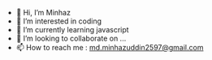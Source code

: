 - 👋 Hi, I’m Minhaz
- 👀 I’m interested in coding
- 🌱 I’m currently learning javascript
- 💞️ I’m looking to collaborate on ...
- 📫 How to reach me  : md.minhazuddin2597@gmail.com

<!---
minhaz50/minhaz50 is a ✨ special ✨ repository because its `README.md` (this file) appears on your GitHub profile.
You can click the Preview link to take a look at your changes.
--->

